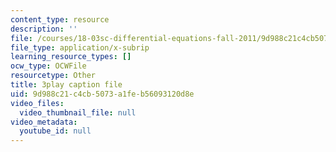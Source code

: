 ```yaml
---
content_type: resource
description: ''
file: /courses/18-03sc-differential-equations-fall-2011/9d988c21c4cb5073a1feb56093120d8e_tVzaX9u6YAE.vtt
file_type: application/x-subrip
learning_resource_types: []
ocw_type: OCWFile
resourcetype: Other
title: 3play caption file
uid: 9d988c21-c4cb-5073-a1fe-b56093120d8e
video_files:
  video_thumbnail_file: null
video_metadata:
  youtube_id: null
---
```

